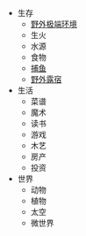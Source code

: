 - 生存
  - [野外极端环境](/野外极端环境)
  - 生火
  - 水源
  - 食物
  - [捕鱼](/捕鱼)
  - [野外露宿](/野外露宿)
- 生活
  - 菜谱
  - 魔术
  - 读书
  - 游戏
  - 木艺
  - 房产
  - 投资
- 世界
  - 动物
  - 植物
  - 太空
  - 微世界
